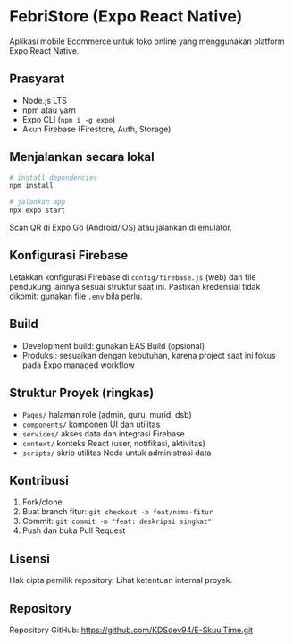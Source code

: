 # FebriStore (Expo React Native)

Aplikasi mobile Ecommerce untuk toko online yang menggunakan platform Expo React Native.

## Prasyarat

- Node.js LTS
- npm atau yarn
- Expo CLI (`npm i -g expo`)
- Akun Firebase (Firestore, Auth, Storage)

## Menjalankan secara lokal

```bash
# install dependencies
npm install

# jalankan app
npx expo start
```

Scan QR di Expo Go (Android/iOS) atau jalankan di emulator.

## Konfigurasi Firebase

Letakkan konfigurasi Firebase di `config/firebase.js` (web) dan file pendukung lainnya sesuai struktur saat ini. Pastikan kredensial tidak dikomit: gunakan file `.env` bila perlu.

## Build

- Development build: gunakan EAS Build (opsional)
- Produksi: sesuaikan dengan kebutuhan, karena project saat ini fokus pada Expo managed workflow

## Struktur Proyek (ringkas)

- `Pages/` halaman role (admin, guru, murid, dsb)
- `components/` komponen UI dan utilitas
- `services/` akses data dan integrasi Firebase
- `context/` konteks React (user, notifikasi, aktivitas)
- `scripts/` skrip utilitas Node untuk administrasi data

## Kontribusi

1. Fork/clone
2. Buat branch fitur: `git checkout -b feat/nama-fitur`
3. Commit: `git commit -m "feat: deskripsi singkat"`
4. Push dan buka Pull Request

## Lisensi

Hak cipta pemilik repository. Lihat ketentuan internal proyek.

## Repository

Repository GitHub: https://github.com/KDSdev94/E-SkuulTime.git
